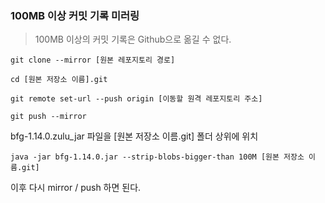 ### 100MB 이상 커밋 기록 미러링

> 100MB 이상의 커밋 기록은 Github으로 옮길 수 없다.

```shell
git clone --mirror [원본 레포지토리 경로]

cd [원본 저장소 이름].git

git remote set-url --push origin [이동할 원격 레포지토리 주소]

git push --mirror
```

bfg-1.14.0.zulu_jar 파일을 [원본 저장소 이름.git] 폴더 상위에 위치

```shell
java -jar bfg-1.14.0.jar --strip-blobs-bigger-than 100M [원본 저장소 이름.git]
```

이후 다시 mirror / push 하면 된다.
